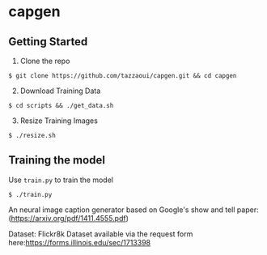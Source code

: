 # capgen


## Getting Started

  1. Clone the repo

    $ git clone https://github.com/tazzaoui/capgen.git && cd capgen

  2. Download Training Data

    $ cd scripts && ./get_data.sh

  3. Resize Training Images

    $ ./resize.sh

## Training the model 

Use `train.py` to train the model

`$ ./train.py`

An neural image caption generator based on Google's show and tell paper: (https://arxiv.org/pdf/1411.4555.pdf)

Dataset: Flickr8k Dataset available via the request form here:https://forms.illinois.edu/sec/1713398
